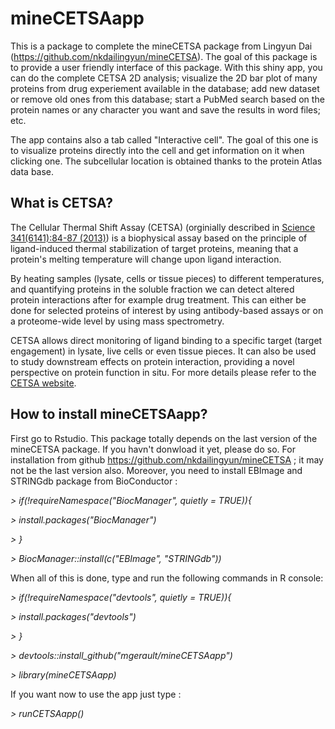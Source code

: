 # mineCETSAapp
This is a package to complete the mineCETSA package from Lingyun Dai (https://github.com/nkdailingyun/mineCETSA). 
The goal of this package is to provide a user friendly interface of this package. With this shiny app, you can do the complete CETSA 2D analysis; visualize the 2D bar plot
of many proteins from drug experiement available in the database; add new dataset or remove old ones from this database; start a PubMed search based on the protein names or
any character you want and save the results in word files; etc.

The app contains also a tab called "Interactive cell". The goal of this one is to visualize proteins directly into the cell
and get information on it when clicking one. The subcellular location is obtained thanks to the protein Atlas data base.

## What is CETSA?
The Cellular Thermal Shift Assay (CETSA) (orginially described in [Science 341(6141):84-87 (2013)](http://www.sciencemag.org/lookup/doi/10.1126/science.1233606)) is a 
biophysical assay based on the principle of ligand-induced thermal stabilization of target proteins, meaning that a protein's melting temperature will change upon 
ligand interaction.
 
By heating samples (lysate, cells or tissue pieces) to different temperatures, and quantifying proteins in the soluble fraction we can detect altered protein interactions 
after for example drug treatment. This can either be done for selected proteins of interest by using antibody-based assays or on a proteome-wide level by using 
mass spectrometry.  

CETSA allows direct monitoring of ligand binding to a specific target (target engagement) in lysate, live cells or even tissue pieces. 
It can also be used to study downstream effects on protein interaction, providing a novel perspective on protein function in situ. For more details 
please refer to the [CETSA website](https://www.cetsa.org/about). 
 

## How to install mineCETSAapp?  
First go to Rstudio. This package totally depends on the last version of the mineCETSA package. If you havn't donwload it yet, please do so.
For installation from github https://github.com/nkdailingyun/mineCETSA ; it may not be the last version also.
Moreover, you need to install EBImage and STRINGdb package from BioConductor :

*> if(!requireNamespace("BiocManager", quietly = TRUE)){*

*> install.packages("BiocManager")*  

*> }*

*> BiocManager::install(c("EBImage", "STRINGdb"))*  

When all of this is done, type and run the following commands in R console:

*> if(!requireNamespace("devtools", quietly = TRUE)){*

*> install.packages("devtools")*  

*> }*  

*> devtools::install_github("mgerault/mineCETSAapp")*

*> library(mineCETSAapp)*

If you want now to use the app just type :

*> runCETSAapp()*
 
 
 
 
 
 
 
 
 
 
 
 
 
 
 
 
